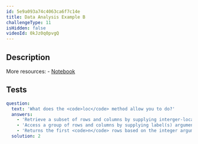 ```yaml
---
id: 5e9a093a74c4063ca6f7c14e
title: Data Analysis Example B
challengeType: 11
isHidden: false
videoId: 0kJz0q0pvgQ
---
```


## Description
<section id='description'>
More resources:
- <a href="https://notebooks.ai/rmotr-curriculum/freecodecamp-pandas-real-life-example-24fa5bf8" target='_blank'>Notebook</a>
</section>

## Tests
<section id='tests'>

```yml
question:
  text: 'What does the <code>loc</code> method allow you to do?'
  answers:
    - 'Retrieve a subset of rows and columns by supplying interger-location arguments.'
    - 'Access a group of rows and columns by supplying label(s) arguments.'
    - 'Returns the first <code>n</code> rows based on the integer argument supplied.'
  solution: 2
```

</section>
